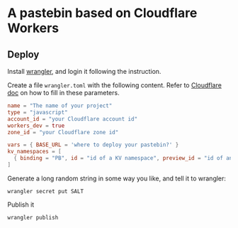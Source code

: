 # A pastebin based on Cloudflare Workers

## Deploy

Install [wrangler](https://github.com/cloudflare/wrangler), 
and login it following the instruction. 

Create a file `wrangler.toml` with the following content. 
Refer to [Cloudflare doc](https://developers.cloudflare.com/workers/cli-wrangler/configuration)
on how to fill in these parameters. 

```toml
name = "The name of your project"
type = "javascript"
account_id = "your Cloudflare account id"
workers_dev = true
zone_id = "your Cloudflare zone id"

vars = { BASE_URL = 'where to deploy your pastebin?' }
kv_namespaces = [
  { binding = "PB", id = "id of a KV namespace", preview_id = "id of another KV namespace" },
]
```

Generate a long random string in some way you like, and tell it to wrangler:

```shell
wrangler secret put SALT
```

Publish it

```shell
wrangler publish
```